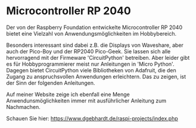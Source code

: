 # Microcontroller RP 2040
Der von der Raspberry Foundation entwickelte Microcontroller RP 2040 bietet eine Vielzahl
von Anwendungsmöglichkeiten im Hobbybereich.

Besonders interessant sind dabei z.B. die Displays von Waveshare, aber auch der Pico-Boy
und der  RP2040 Pico-Geek. Sie lassen sich alle hervorragend mit der Firmeware 'CircuitPython'
betreiben. Aber leider gibt es für Hobbyprogrammierer meist nur Anleitungen in 'Micro Python'.
Dagegen bietet CircuitPython viele Bibliotheken von Adafruit, die den Zugang zu anspruchsvollen
Anwendungen erleichtern. Das zu zeigen, ist der Sinn der folgenden Anleitungen.

Auf meiner Website zeige ich ebenfall eine Menge Anwendunsmöglichkeiten immer mit ausführlicher
Anleitung zum Nachmachen.

Schauen Sie hier: https://www.dgebhardt.de/raspi-projects/index.php
